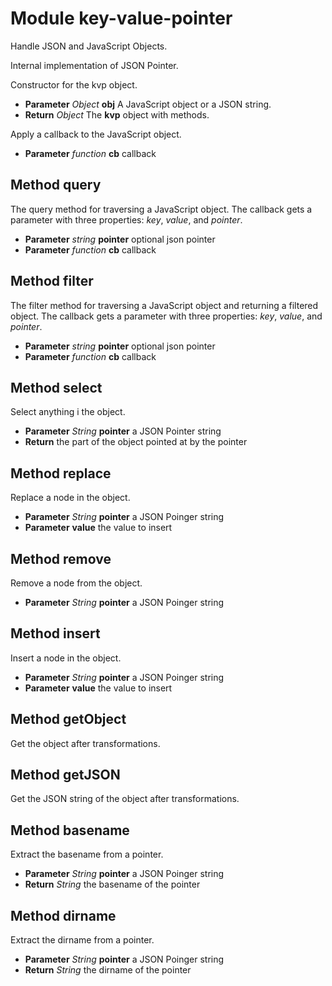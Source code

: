 

# Module key-value-pointer

Handle JSON and JavaScript Objects.



Internal implementation of JSON Pointer.



Constructor for the kvp object.
* **Parameter** *Object* **obj** A JavaScript object or a JSON string.
* **Return** *Object* The __kvp__ object with methods.



Apply a callback to the JavaScript object.
* **Parameter** *function* **cb** callback



## Method query

The query method for traversing a JavaScript object.
The callback gets a parameter with three properties: _key_, _value_, and _pointer_.
* **Parameter** *string* **pointer** optional json pointer
* **Parameter** *function* **cb** callback



## Method filter

The filter method for traversing a JavaScript object and returning a filtered object.
The callback gets a parameter with three properties: _key_, _value_, and _pointer_.
* **Parameter** *string* **pointer** optional json pointer
* **Parameter** *function* **cb** callback



## Method select

Select anything i the object.
* **Parameter** *String* **pointer** a JSON Pointer string
* **Return**  the part of the object pointed at by the pointer



## Method replace

Replace a node in the object.
* **Parameter** *String* **pointer** a JSON Poinger string
* **Parameter**  **value** the value to insert



## Method remove

Remove a node from the object.
* **Parameter** *String* **pointer** a JSON Poinger string



## Method insert

Insert a node in the object.
* **Parameter** *String* **pointer** a JSON Poinger string
* **Parameter**  **value** the value to insert



## Method getObject

Get the object after transformations.



## Method getJSON

Get the JSON string of the object after transformations.



## Method basename

Extract the basename from a pointer.
* **Parameter** *String* **pointer** a JSON Poinger string
* **Return** *String* the basename of the pointer



## Method dirname

Extract the dirname from a pointer.
* **Parameter** *String* **pointer** a JSON Poinger string
* **Return** *String* the dirname of the pointer

